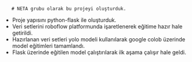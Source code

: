        # NETA grubu olarak bu projeyi oluşturduk.

- Proje yapısını python-flask ile oluşturduk.
- Veri setlerini roboflow platformunda işaretlenerek eğitime hazır hale getirildi.
- Hazırlanan veri setleri yolo modeli kullanılarak google colob üzerinde model eğitimleri tamamlandı.
- Flask üzerinde eğitilen model çalıştırılarak ilk aşama çalışır hale geldi.
